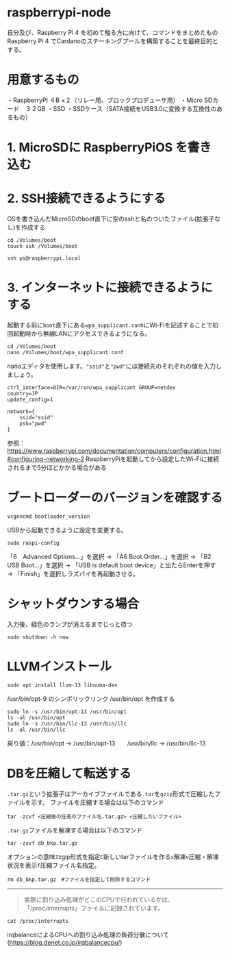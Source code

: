 # raspberrypi-node
自分及び、Raspberry Pi 4 を初めて触る方に向けて、コマンドをまとめたもの
Raspberry Pi 4 でCardanoのステーキングプールを構築することを最終目的とする。

# 用意するもの
・RaspberryPI ４B ×２（リレー用、ブロックプロデューサ用）
・Micro SDカード　３２GB
・SSD
・SSDケース（SATA接続をUSB3.0に変換する互換性のあるもの）

# 1. MicroSDに RaspberryPiOS を書き込む

# 2. SSH接続できるようにする
OSを書き込んだMicroSDのboot直下に空のsshと名のついたファイル(拡張子なし)を作成する
```
cd /Volumes/boot 
touch ssh /Volumes/boot 
```

```
ssh pi@raspberrypi.local
```

# 3. インターネットに接続できるようにする
起動する前に`boot`直下にある`wpa_supplicant.conh`にWi-Fiを記述することで初回起動時から無線LANにアクセスできるようになる。

```
cd /Volumes/boot
nano /Volumes/boot/wpa_supplicant.conf
```
nanoエディタを使用します。`"ssid"`と`"pwd"`には接続先のそれぞれの値を入力しましょう。
```
ctrl_interface=DIR=/var/run/wpa_supplicant GROUP=netdev
country=JP
update_config=1

network={
    ssid="ssid"
    psk="pwd"
}
```
参照：https://www.raspberrypi.com/documentation/computers/configuration.html#configuring-networking-2
RaspberryPiを起動してから設定したWi-Fiに接続されるまで5分ほどかかる場合がある

# ブートローダーのバージョンを確認する
```
vcgencmd bootloader_version
```
USBから起動できるように設定を変更する。
```
sudo raspi-config
```
「6　Advanced Options...」を選択 → 「A6 Boot Order...」を選択 → 「B2 USB Boot...」を選択 → 「USB is default boot device」と出たらEnterを押す → 「Finish」を選択しラズパイを再起動させる。



# シャットダウンする場合
入力後、緑色のランプが消えるまでじっと待つ
```
sudo shutdown -h now
```



# LLVMインストール
```
sudo apt install llvm-13 libnuma-dev
```
/usr/bin/opt-9 のシンボリックリンク /usr/bin/opt を作成する
```
sudo ln -s /usr/bin/opt-13 /usr/bin/opt
ls -al /usr/bin/opt
sudo ln -s /usr/bin/llc-13 /usr/bin/llc
ls -al /usr/bin/llc
```
戻り値：/usr/bin/opt -> /usr/bin/opt-13　　/usr/bin/llc -> /usr/bin/llc-13



# DBを圧縮して転送する
`.tar.gz`という拡張子はアーカイブファイルである`.tar`を`gzip`形式で圧縮したファイルを示す。
ファイルを圧縮する場合は以下のコマンド
```
tar -zcvf <圧縮後の任意のファイル名.tar.gz> <圧縮したいファイル>
```
`.tar.gz`ファイルを解凍する場合は以下のコマンド
```
tar -zxvf db_bkp.tar.gz
```
オプションの意味`Z`zgip形式を指定`C`新しいtarファイルを作る`x`解凍`v`圧縮・解凍状況を表示`f`圧縮ファイル名指定。
```
rm db_bkp.tar.gz　#ファイルを指定して削除するコマンド
```

***
>実際に割り込み処理がどこのCPUで行われているかは、「/proc/interrupts」ファイルに記録されています。
```
cat /proc/interrupts
```
irqbalanceによるCPUへの割り込み処理の負荷分散について(https://blog.denet.co.jp/irqbalancecpu/)

